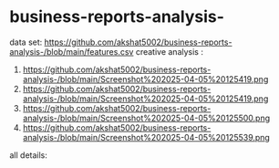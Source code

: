 # business-reports-analysis-
data set:  https://github.com/akshat5002/business-reports-analysis-/blob/main/features.csv 
creative analysis :
1. https://github.com/akshat5002/business-reports-analysis-/blob/main/Screenshot%202025-04-05%20125419.png
2.  https://github.com/akshat5002/business-reports-analysis-/blob/main/Screenshot%202025-04-05%20125419.png
3.  https://github.com/akshat5002/business-reports-analysis-/blob/main/Screenshot%202025-04-05%20125500.png
4.  https://github.com/akshat5002/business-reports-analysis-/blob/main/Screenshot%202025-04-05%20125539.png


all details:    
